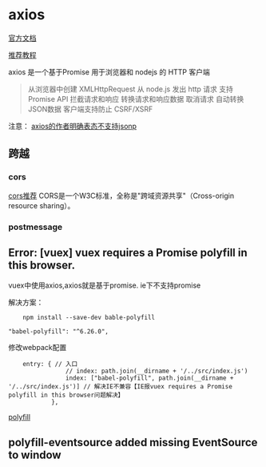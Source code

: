 # axios

[官方文档](https://www.npmjs.com/package/axios)

[推荐教程](http://www.jianshu.com/p/df464b26ae58)

axios 是一个基于Promise 用于浏览器和 nodejs 的 HTTP 客户端

>从浏览器中创建 XMLHttpRequest
 从 node.js 发出 http 请求
 支持 Promise API
 拦截请求和响应
 转换请求和响应数据
 取消请求
 自动转换JSON数据
 客户端支持防止 CSRF/XSRF


 注意： [axios的作者明确表态不支持jsonp](https://github.com/axios/axios/issues/342)

 ## 跨越
 
 ### cors
[cors推荐](http://www.ruanyifeng.com/blog/2016/04/cors.html)
CORS是一个W3C标准，全称是"跨域资源共享"（Cross-origin resource sharing）。

### postmessage


## Error: [vuex] vuex requires a Promise polyfill in this browser.

vuex中使用axios,axios就是基于promise. ie下不支持promise

解决方案：

```
    npm install --save-dev bable-polyfill
```

`"babel-polyfill": "^6.26.0",`

修改webpack配置
```
    entry: { // 入口
                // index: path.join(__dirname + '/../src/index.js')
                index: ["babel-polyfill", path.join(__dirname + '/../src/index.js')] // 解决IE不兼容【IE报vuex requires a Promise polyfill in this browser问题解决】
            },
```
[polyfill](https://babeljs.io/docs/usage/polyfill/)

## polyfill-eventsource added missing EventSource to window
